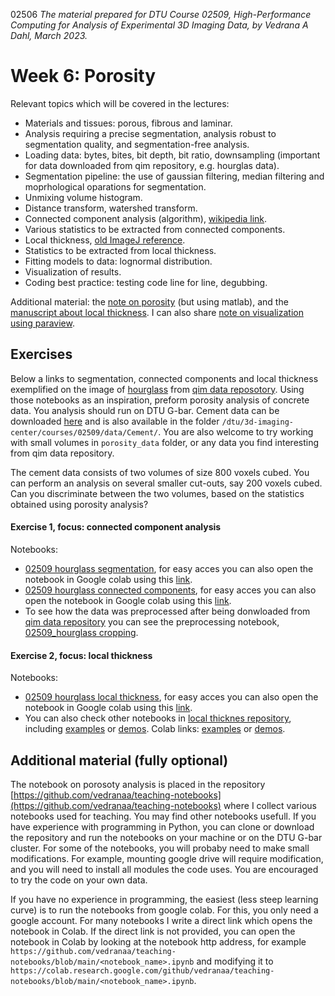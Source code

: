 02506
*The material prepared for DTU Course 02509, High-Performance Computing for Analysis of Experimental 3D Imaging Data, by Vedrana A Dahl, March 2023.*

# Week 6: Porosity

Relevant topics which will be covered in the lectures:
- Materials and tissues: porous, fibrous and laminar.
- Analysis requiring a precise segmentation, analysis robust to segmentation quality, and segmentation-free analysis.
- Loading data: bytes, bites, bit depth, bit ratio, downsampling (important for data downloaded from qim repository, e.g. hourglas data).
- Segmentation pipeline: the use of gaussian filtering, median filtering and moprhological oparations for segmentation.
- Unmixing volume histogram.
- Distance transform, watershed transform.
- Connected component analysis (algorithm), [wikipedia link](https://en.wikipedia.org/wiki/Connected-component_labeling).
- Various statistics to be extracted from connected components.
- Local thickness, [old ImageJ reference](https://www.cambridge.org/core/services/aop-cambridge-core/content/view/3E846EB8BD1F5B0E2C3295D891A99E11/S1431927607074430a.pdf/computing_local_thickness_of_3d_structures_with_imagej.pdf).
- Statistics to be extracted from local thickness.
- Fitting models to data: lognormal distribution.
- Visualization of results.
- Coding best practice: testing code line for line, degubbing.

Additional material: the [note on porosity](http://people.compute.dtu.dk/vand/notes/porosity_course_note.pdf) (but using matlab), and the [manuscript about local thickness](https://github.com/vedranaa/local-thickness/blob/main/Fast_local_thickness.pdf). I can also share [note on visualization using paraview](http://people.compute.dtu.dk/vand/notes/ParaView_notes.pdf).


## Exercises

Below a links to segmentation, connected components and local thickness exemplified on the image of [hourglass](https://qim.compute.dtu.dk/data-repository/pages/hourglass.html) from [qim data reposotory](https://qim.compute.dtu.dk/data-repository/index.html). Using those notebooks as an inspiration, preform porosity analysis of concrete data. You analysis should run on DTU G-bar. Cement data can be downloaded [here](https://qim.compute.dtu.dk/data-repository/cement_data.zip) and is also available in the folder `/dtu/3d-imaging-center/courses/02509/data/Cement/`. You are also welcome to try working with small volumes in `porosity_data` folder, or any data you find interesting from qim data repository.

The cement data consists of two volumes of size 800 voxels cubed. You can perform an analysis on several smaller cut-outs, say 200 voxels cubed. Can you discriminate between the two volumes, based on the statistics obtained using porosity analysis?


#### Exercise 1, focus: connected component analysis 
Notebooks:
- [02509 hourglass segmentation](https://github.com/vedranaa/teaching-notebooks/blob/main/02509_hourglass_segmentation.ipynb), for easy acces you can also open the notebook in Google colab using this [link](https://colab.research.google.com/github/vedranaa/teaching-notebooks/blob/main/02509_hourglass_segmentation.ipynb).
- [02509 hourglass connected components](https://github.com/vedranaa/teaching-notebooks/blob/main/02509_hourglass_connected_components.ipynb), for easy acces you can also open the notebook in Google colab using this [link](https://colab.research.google.com/github/vedranaa/teaching-notebooks/blob/main/02509_hourglass_connected_components.ipynb).
- To see how the data was preprocessed after being donwloaded from [qim data repository](https://qim.compute.dtu.dk/data-repository/index.html) you can see the preprocessing notebook, [02509_hourglass cropping](https://github.com/vedranaa/teaching-notebooks/blob/main/02509_hourglass_cropping.ipynb).

#### Exercise 2, focus: local thickness
Notebooks:
- [02509 hourglass local thickness](https://github.com/vedranaa/teaching-notebooks/blob/main/02509_hourglass_local_thickness.ipynb), for easy acces you can also open the notebook in Google colab using this [link](https://colab.research.google.com/github/vedranaa/teaching-notebooks/blob/main/02509_hourglass_local_thickness.ipynb).
- You can also check other notebooks in [local thicknes repository](https://github.com/vedranaa/local-thickness), including [examples](https://github.com/vedranaa/local-thickness/blob/main/Examples.ipynb) or [demos](https://github.com/vedranaa/local-thickness/blob/main/Demos.ipynb). Colab links: [examples](https://colab.research.google.com/github/vedranaa/local-thickness/blob/main/Examples.ipynb) or [demos](https://colab.research.google.com/github/vedranaa/local-thickness/blob/main/Demos.ipynb).


## Additional material (fully optional)

The notebook on porosoty analysis is placed in the repository [https://github.com/vedranaa/teaching-notebooks](https://github.com/vedranaa/teaching-notebooks) where I collect various notebooks used for teaching. You may find other notebooks usefull. If you have experience with programming in Python, you can clone or download the repository and run the notebooks on your machine or on the DTU G-bar cluster. For some of the notebooks, you will probaby need to make small modifications. For example, mounting google drive will require modification, and you will need to install all modules the code uses. You are encouraged to try the code on your own data.

If you have no experience in programming, the easiest (less steep learning curve) is to run the notebooks from google colab.  For this, you only need a google account. For many notebooks I write a direct link which opens the notebook in Colab. If the direct link is not provided, you can open the notebook in Colab by looking at the notebook http address, for example `https://github.com/vedranaa/teaching-notebooks/blob/main/<notebook_name>.ipynb` and modifying it to 
`https://colab.research.google.com/github/vedranaa/teaching-notebooks/blob/main/<notebook_name>.ipynb`.


